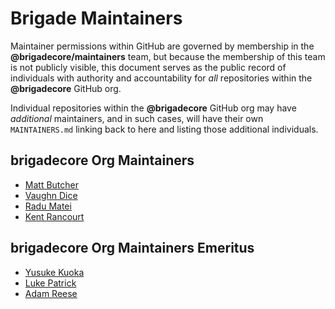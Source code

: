 # Brigade Maintainers

Maintainer permissions within GitHub are governed by membership in the
__@brigadecore/maintainers__ team, but because the membership of this team is
not publicly visible, this document serves as the public record of individuals
with authority and accountability for _all_ repositories within the
__@brigadecore__ GitHub org.

Individual repositories within the __@brigadecore__ GitHub org may have
_additional_ maintainers, and in such cases, will have their own
`MAINTAINERS.md` linking back to here and listing those additional individuals. 

## brigadecore Org Maintainers

* [Matt Butcher](https://github.com/technosophos)
* [Vaughn Dice](https://github.com/vdice)
* [Radu Matei](https://github.com/radu-matei)
* [Kent Rancourt](https://github.com/krancour)

## brigadecore Org Maintainers Emeritus

* [Yusuke Kuoka](https://github.com/mumoshu)
* [Luke Patrick](https://github.com/lukepatrick)
* [Adam Reese](https://github.com/adamreese)
